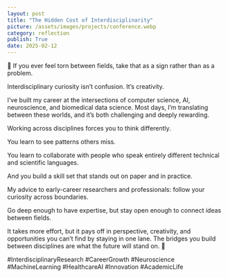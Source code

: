 ```yaml
---
layout: post
title: "The Hidden Cost of Interdisciplinarity"
picture: /assets/images/projects/conference.webp
category: reflection
publish: True
date: 2025-02-12
---
```


🌱 If you ever feel torn between fields, take that as a sign rather than as a problem.

Interdisciplinary curiosity isn’t confusion. It’s creativity.



I’ve built my career at the intersections of computer science, AI, neuroscience, and biomedical data science. Most days, I’m translating between these worlds, and it’s both challenging and deeply rewarding.



Working across disciplines forces you to think differently.

You learn to see patterns others miss.

You learn to collaborate with people who speak entirely different technical and scientific languages.

And you build a skill set that stands out on paper and in practice.



My advice to early-career researchers and professionals: follow your curiosity across boundaries.



Go deep enough to have expertise, but stay open enough to connect ideas between fields.



It takes more effort, but it pays off in perspective, creativity, and opportunities you can’t find by staying in one lane. The bridges you build between disciplines are what the future will stand on. 🌉



#InterdisciplinaryResearch #CareerGrowth #Neuroscience #MachineLearning #HealthcareAI #Innovation #AcademicLife
